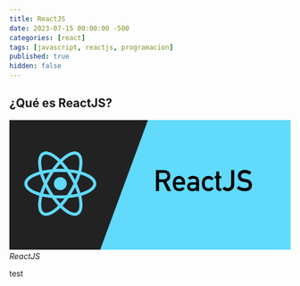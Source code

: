 ```yaml
---
title: ReactJS
date: 2023-07-15 00:00:00 -500
categories: [react]
tags: [javascript, reactjs, programacion]
published: true
hidden: false
---
```


## ¿Qué es ReactJS?

![ReactJS](/assets/images/react.png)_ReactJS_  

test
